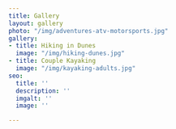 ```yaml
---
title: Gallery
layout: gallery
photo: "/img/adventures-atv-motorsports.jpg"
gallery:
- title: Hiking in Dunes
  image: "/img/hiking-dunes.jpg"
- title: Couple Kayaking
  image: "/img/kayaking-adults.jpg"
seo:
  title: ''
  description: ''
  imgalt: ''
  image: ''

---
```

